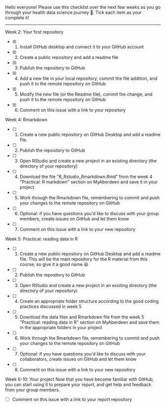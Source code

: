 <!---
  One issue for each student on the Intro to Health Data Science course repository!

  Instructions:

  1. Select and copy all the text in this file
  2. Go to https://github.com/AbdnCHDS/Intro2HDS_2024 and open a new issue
  3. Paste the text from this file into the new issue
  4. Add your name (or a nickname, whatever you prefer) in the Title field above ^
  5. Click 'Submit new issue'  
--->

Hello everyone! Please use this checklist over the next few weeks as you go through your health data science journey :tada:. Tick each item as your complete it!

***

Week 2: Your first repository
- [x] 1. Install GitHub desktop and connect it to your GitHub account
- [x] 2. Create a public repository and add a readme file
- [x] 3. Publish the repository to GitHub
- [x] 4. Add a new file in your local repository, commit the file addition, and push it to the remote repository on GitHub
- [x] 5. Modify the new file (or the Readme file), commit the change, and push it to the remote repository on GitHub
- [x] 6. Comment on this issue with a link to your repository

Week 4: Rmarkdown
- [ ] 1. Create a new public repository on GitHub Desktop and add a readme file.
- [ ] 2. Publish the repository to GitHub
- [ ] 3. Open RStudio and create a new project in an existing directory (the directory of your repository)
- [ ] 4. Download the file "R_Rstudio_Rmarkdown.Rmd" from the week 4 "Practical: R markdown" section on MyAberdeen and save it in your project
- [ ] 5. Work through the Rmarkdown file, remembering to commit and push your changes to the remote repository on GitHub
- [ ] 6. Optional: if you have questions you'd like to discuss with your group members, create issues on GitHub and let them know
- [ ] 7. Comment on this issue with a link to your new repository

Week 5: Practical: reading data in R
- [ ] 1. Create a new public repository on GitHub Desktop and add a readme file. This will be the main repository for the R material from this course, so give it a good name :smiley:
- [ ] 2. Publish the repository to GitHub
- [ ] 3. Open RStudio and create a new project in an existing directory (the directory of your repository)
- [ ] 4. Create an appropriate folder structure according to the good coding practices discussed in week 5
- [ ] 5. Download the data files and Rmarkdown file from the week 5 "Practical: reading data in R" section on MyAberdeen and save them in the appropriate folders in your project
- [ ] 6. Work through the Rmarkdown file, remembering to commit and push your changes to the remote repository on GitHub
- [ ] 7. Optional: if you have questions you'd like to discuss with your collaborators, create issues on GitHub and let them know
- [ ] 8. Comment on this issue with a link to your new repository

Week 6-10: Your project
Now that you have become familiar with GitHub, you can start using it to prepare your report, and get help and feedback from your group members.
- [ ] Comment on this issue with a link to your report repository
